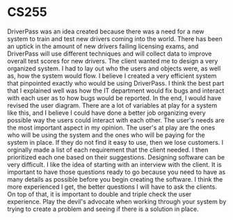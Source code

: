 # CS255

DriverPass was an idea created because there was a need for a new system to train and test new drivers coming into the world. There has been an uptick in the amount of new drivers failing licensing exams, and DriverPass will use different techniques and will collect data to improve overall test scores for new drivers. 
The client wanted me to design a very organized system. I had to lay out who the users and objects were, as well as, how the system would flow. I believe I created a very efficient system that pinpointed exactly who would be using DriverPass. I think the best part that I explained well was how the IT department would fix bugs and interact with each user as to how bugs would be reported.
In the end, I would have revised the user diagram. There are a lot of variables at play for a system like this, and I believe I could have done a better job organizing every possible way the users could interact with each other.
The user's needs are the most important aspect in my opinion. The user's at play are the ones who will be using the system and the ones who will be paying for the system in place. If they do not find it easy to use, then we lose customers. I orginally made a list of each requirement that the client needed. I then prioritized each one based on their suggestions.
Designing software can be very difficult. I like the idea of starting with an interview with the client. It is important to have those questions ready to go because you need to have as many details as possible before you begin creating the software. I think the more experienced I get, the better questions I will have to ask the clients. On top of that, it is important to double and triple check the user experience. Play the devil's advocate when working through your system by trying to create a problem and seeing if there is a solution in place.
